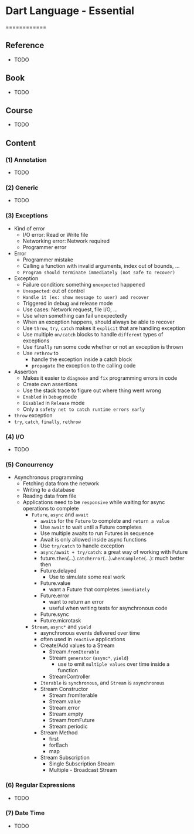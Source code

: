 # Dart Language - Essential
============


## Reference

* TODO


## Book

* TODO


## Course

* TODO


## Content

### (1) Annotation

* TODO


### (2) Generic

* TODO


### (3) Exceptions

* Kind of error
  * I/O error: Read or Write file
  * Networking error: Network required
  * Programmer error
* Error
  * Programmer mistake
  * Calling a function with invalid arguments, index out of bounds, ...
  * `Program should terminate immediately (not safe to recover)`
* Exception
  * Failure condition: something `unexpected` happened
  * `Unexpected`: out of control
  * `Handle it (ex: show message to user) and recover`
  * Triggered in debug `and` release mode
  * Use cases: Network request, file I/O, ...
  * Use when something can fail unexpectedly
  * When an exception happens, should always be able to recover
  * Use `throw`, `try`, `catch` makes it `explicit` that are handling exception
  * Use multiple `on/catch` blocks to handle `different` types of exceptions
  * Use `finally` run some code whether or not an exception is thrown
  * Use `rethrow` to
    * handle the exception inside a catch block
    * `propagate` the exception to the calling code
* Assertion
  * Makes it easier to `diagnose` and `fix` programming errors in code
  * Create own assertions
  * Use the stack trace to figure out where thing went wrong
  * `Enabled` in `Debug` mode
  * `Disabled` in `Release` mode
  * Only a `safety net to catch runtime errors early`
* `throw` exception
* `try`, `catch`, `finally`, `rethrow`


### (4) I/O

* TODO


### (5) Concurrency

* Asynchronous programming
  * Fetching data from the network
  * Writing to a database
  * Reading data from file
  * Applications need to be `responsive` while waiting for async operations to complete
    * `Future`, `async` and `await`
      * `await`s for the `Future` to complete and `return a value`
      * Use `await` to wait until a Future completes
      * Use multiple awaits to run Futures in sequence
      * Await is only allowed inside async functions
      * Use `try/catch` to handle exception
      * `async/await + try/catch`: a great way of working with Future
      * future.`then`(...).`catchError`(...).`whenComplete`(...): much better then
      * Future.delayed
        * Use to simulate some real work
      * Future.value
        * want a Future that completes `immediately`
      * Future.error
        * want to return an error
        * useful when writing tests for asynchronous code
      * Future.sync
      * Future.microtask
    * `Stream`, `async*` and `yield` 
      * asynchronous events delivered over time
      * often used in `reactive` applications
      * Create/Add values to a Stream
        * Stream.`fromIterable`
        * Stream `generator` (`async*`, `yield`)
          * use to emit `multiple values` over time inside a function
        * StreamController
      * `Iterable` is `synchronous`, and `Stream` is `asynchronous`
      * Stream Constructor
        * Stream.fromIterable
        * Stream.value
        * Stream.error
        * Stream.empty
        * Stream.fromFuture
        * Stream.periodic
      * Stream Method
        * first
        * forEach
        * map
      * Stream Subscription
        * Single Subscription Stream
        * Multiple - Broadcast Stream


### (6) Regular Expressions

* TODO


### (7) Date Time

* TODO
